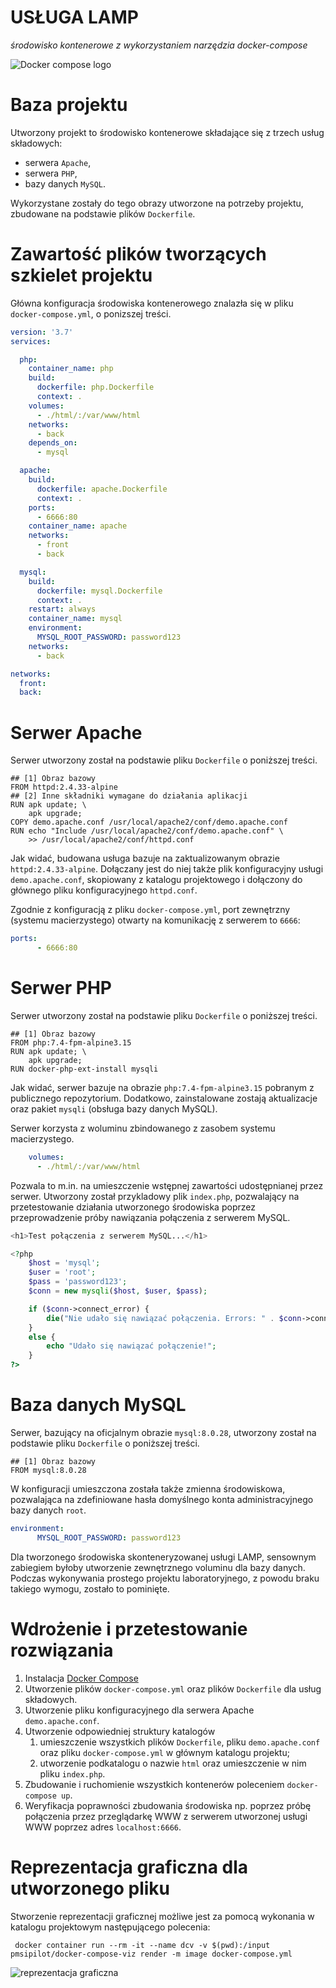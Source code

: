 # USŁUGA LAMP
_środowisko kontenerowe z wykorzystaniem narzędzia docker-compose_


![Docker compose logo](data:image/png;https://miro.medium.com/max/1000/1*JK4VDnsrF6YnAb2nyhMsdQ.png "Docker compose" )








# Baza projektu

Utworzony projekt to środowisko kontenerowe składające się z trzech usług składowych:
- serwera `Apache`,
- serwera `PHP`,
- bazy danych `MySQL`.
 
Wykorzystane zostały do tego obrazy utworzone na potrzeby projektu, zbudowane na podstawie plików `Dockerfile`.

# Zawartość plików tworzących szkielet projektu

Główna konfiguracja środowiska kontenerowego znalazła się w pliku `docker-compose.yml`, o ponizszej treści.

```yaml
version: '3.7'
services:

  php:
    container_name: php
    build:
      dockerfile: php.Dockerfile
      context: .
    volumes:
      - ./html/:/var/www/html
    networks:
      - back
    depends_on:
      - mysql

  apache:
    build:
      dockerfile: apache.Dockerfile
      context: .
    ports:
      - 6666:80
    container_name: apache
    networks:
      - front
      - back

  mysql:
    build:
      dockerfile: mysql.Dockerfile
      context: .
    restart: always
    container_name: mysql
    environment:
      MYSQL_ROOT_PASSWORD: password123
    networks:
      - back

networks:
  front:
  back:
```

# Serwer Apache
Serwer utworzony został na podstawie pliku `Dockerfile` o poniższej treści.
```
## [1] Obraz bazowy
FROM httpd:2.4.33-alpine
## [2] Inne składniki wymagane do działania aplikacji
RUN apk update; \
    apk upgrade;
COPY demo.apache.conf /usr/local/apache2/conf/demo.apache.conf
RUN echo "Include /usr/local/apache2/conf/demo.apache.conf" \
    >> /usr/local/apache2/conf/httpd.conf
```
Jak widać, budowana usługa bazuje na zaktualizowanym obrazie `httpd:2.4.33-alpine`. Dołączany jest do niej także plik konfiguracyjny usługi `demo.apache.conf`, skopiowany z katalogu projektowego i dołączony do głównego pliku konfiguracyjnego `httpd.conf`.

Zgodnie z konfiguracją z pliku `docker-compose.yml`, port zewnętrzny (systemu macierzystego) otwarty na komunikację z serwerem to `6666`:
```yaml
ports:
      - 6666:80
```

# Serwer PHP
Serwer utworzony został na podstawie pliku `Dockerfile` o poniższej treści.
```
## [1] Obraz bazowy
FROM php:7.4-fpm-alpine3.15
RUN apk update; \
    apk upgrade;
RUN docker-php-ext-install mysqli
```

Jak widać, serwer bazuje na obrazie `php:7.4-fpm-alpine3.15` pobranym z publicznego repozytorium. Dodatkowo, zainstalowane zostają aktualizacje oraz pakiet `mysqli` (obsługa bazy danych MySQL).

Serwer korzysta z woluminu zbindowanego z zasobem systemu macierzystego.
```yaml
    volumes:
      - ./html/:/var/www/html
```
Pozwala to m.in. na umieszczenie wstępnej zawartości udostępnianej przez serwer.
Utworzony został przykladowy plik `index.php`, pozwalający na przetestowanie działania utworzonego środowiska poprzez przeprowadzenie próby nawiązania połączenia z serwerem MySQL.
```php
<h1>Test połączenia z serwerem MySQL...</h1>

<?php 
	$host = 'mysql';
	$user = 'root';
	$pass = 'password123';
	$conn = new mysqli($host, $user, $pass);

	if ($conn->connect_error) {
		die("Nie udało się nawiązać połączenia. Errors: " . $conn->connect_error);
	} 
	else {
		echo "Udało się nawiązać połączenie!";
	}
?>
```

# Baza danych MySQL
Serwer, bazujący na oficjalnym obrazie `mysql:8.0.28`, utworzony został na podstawie pliku `Dockerfile` o poniższej treści.
```
## [1] Obraz bazowy
FROM mysql:8.0.28
```

W konfiguracji umieszczona została także zmienna środowiskowa, pozwalająca na zdefiniowane hasła domyślnego konta administracyjnego bazy danych `root`.
```yaml
environment:
      MYSQL_ROOT_PASSWORD: password123
```
Dla tworzonego środowiska skonteneryzowanej usługi LAMP, sensownym zabiegiem byłoby utworzenie zewnętrznego voluminu dla bazy danych. Podczas wykonywania prostego projektu laboratoryjnego, z powodu braku takiego wymogu, zostało to pominięte.

# Wdrożenie i przetestowanie rozwiązania

1. Instalacja [Docker Compose](https://docs.docker.com/compose/install/)
1. Utworzenie plików `docker-compose.yml` oraz plików `Dockerfile` dla usług składowych.
1. Utworzenie pliku konfiguracyjnego dla serwera Apache `demo.apache.conf`.
1. Utworzenie odpowiedniej struktury katalogów
    1. umieszczenie wszystkich plików `Dockerfile`, pliku `demo.apache.conf` oraz pliku `docker-compose.yml` w głównym katalogu projektu;
    2. utworzenie podkatalogu o nazwie `html` oraz umieszczenie w nim pliku `index.php`.
1. Zbudowanie i ruchomienie wszystkich kontenerów poleceniem `docker-compose up`.
1. Weryfikacja poprawności zbudowania środowiska np. poprzez próbę połączenia przez przeglądarkę WWW z serwerem utworzonej usługi WWW poprzez adres `localhost:6666`.

# Reprezentacja graficzna dla utworzonego pliku

Stworzenie reprezentacji graficznej możliwe jest za pomocą wykonania w katalogu projektowym następującego polecenia:
```
 docker container run --rm -it --name dcv -v $(pwd):/input pmsipilot/docker-compose-viz render -m image docker-compose.yml
```

![reprezentacja graficzna](https://drive.google.com/uc?id=1pwRSqs4iOBFnLZ4yDI3iDHyxQIPZ5KGX)
